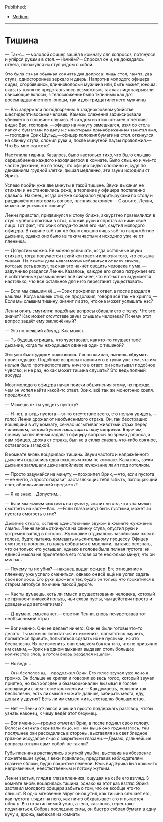 Published:
* [Medium](https://medium.com/@leamare/%D1%82%D0%B8%D1%88%D0%B8%D0%BD%D0%B0-131c707df0a1)
---
# Тишина

— Так-с… — молодой офицер зашёл в комнату для допросов, потянулся и упёрся руками в стол. — Начнём? — Спросил он и, не дожидаясь ответа, плюхнулся на стул рядом с собой.

Это была самая обычная комната для допроса: лишь стол, лампа, два стула, одностороннее зеркало и дверь. Напротив молодого офицера сидел, сгорбившись, длинноволосый мужчина или, быть может, юноша: сказать точно не представлялось возможным, так как лицо закрывали свисающие волосы, а телосложение было типичным как для восемнадцатилетнего юноши, так и для тридцатилетнего мужчины.

— Вас задержали по подозрению в хладнокровном убийстве шестидесяти восьми человек. Камеры слежения зафиксировали убившего в половине случаев. В каждом из этих случаев отчётливо видно Вас, господин, — офицер на минуту замешкался, взял со стола папку с бумагами по делу и с некоторым пренебрежением зачитал имя, — господин Эрик Шульд, — офицер положил бумаги на стол, откинулся на спинку стула, сложил руки и, после минутной паузы продолжил. — Что Вы мне скажете?

Наступила тишина. Казалось, было настолько тихо, что было слышно сердцебиение каждого находящегося в комнате. Было слышно и чьё-то частое дыхание, но по тому, что офицер сидел спокойно и, судя по движениям грудной клетки, дышал медленно, эти звуки исходили от Эрика.

Успело пройти уже две минуты в такой тишине. Звуки дыхания не стихали и не становились реже, а терпение у офицера постепенно сдавало. Наконец, когда он уже собирался ударить руками по столу и раздражённо повторить вопрос, пленник захрипел: — Скажите, Ленни, можно ли услышать тишину?

Ленни привстал, придвинулся к столу ближе, аккуратно приземлился в стул и упёрся локтями в стол, сложив руки и спрятав за ними своё лицо. Тот факт, что Эрик откуда-то знал его имя, смутил молодого офицера. В тишине всё так же было слышно лишь чьё-то напряжённое дыхание, однако оно было не таким частым и исходило уже не от пленника.

— Допустим можно. Её можно услышать, когда остальные звуки стихают, тогда получается некий контраст и иллюзия того, что слышна тишина. На самом деле невозможно избавиться от всех звуков, которые есть вокруг, так как это начнёт сводить человека с ума, — задумчиво раздался Ленни. Казалось, каждое его слово погружает его в собственные размышления всё сильнее, что вот-вот он задумается настолько, что всё остальное для него перестанет существовать.

— Если мы слышим её… — Эрик прохрипел в ответ, а после раздался кашлем. Когда кашель стих, он продолжил, говоря всё так же хрипло, — Если мы слышим тишину, значит ли это, что она может услышать нас?

Ленни опять смутился: подобные вопросы сбивали его с толку. Что это значит? Как может отсутствие звука слышать человека? Почему этот вопрос задаёт ему заключённый?

— Это полнейший абсурд. Как может…

— Ты будешь отрицать, что чувствовал, как кто-то слушает твоё дыхание, когда ты находишься один на один с тишиной?

Это уже было ударом ниже пояса. Ленни замолк, пытаясь обдумать происходящее. Подобные вопросы ставили его в тупик уже тем, что им нельзя было противопоставить ничего в ответ: он испытывал подобное чувство, и не раз, но как может тишина слушать? Это ведь полный абсурд!

Мозг молодого офицера начал поиски объяснения этому, но прежде, чем он успел найти какой-то ответ, Эрик, всё так же монотонно хрипя, продолжил:

— Можешь ли ты увидеть пустоту?

— Н-нет, в-ведь пустота — эт-то отсутствие всего, его нельзя увидеть, — голос Ленни дрожал от необъяснимого страха. Он, так бесстрашно вошедший в эту комнату, сейчас испытывал животный страх перед человеком, который успел лишь задать пару вопросов. Впрочем, почему заключённый задавал офицеру вопросы во время допроса, а сам офицер, дрожа от страха, был не в силах сказать что-либо связное, оставалось загадкой.

В комнате вновь воцарилась тишина. Звуки частого и напряжённого дыхания отдавались едва слышным эхом по комнате. Казалось, звуки дыхания заглушали даже назойливое жужжание ламп под потолком.

— Просто задумайся на минуту, — прохрипел Эрик, — что, если пустота — не ничто, а просто паразит, заставляющий тебя забыть, поглощающий свет, обволакивающий предметы?

— Я не знаю… Допустим…

— Если мы можем смотреть на пустоту, значит ли это, что она может смотреть на нас? — Как… — Если глаза могут быть пустыми, может ли пустота смотреть в них?

Дыхание стихло, оставив единственным звуком в комнате жужжание лампы. Ленни вновь откинулся на спинку стула, опустил руки и устремил взгляд в потолок. Жужжание отдавалось назойливым эхом в голове, будто пытаясь помешать мыслительному процессу. Офицер смотрел в потолок, пытаясь собраться с мыслями, пытаясь осознать, что он только что услышал, однако в голове была полная пустота: ни единой мысли не пролетело в его голове за те несколько минут, что он молчал.

— Почему ты их убил? — наконец выдал офицер. Его отношение к пленнику уже успело смениться, однако он всё ещё не успел задать свои вопросы. Его руки дрожали так, будто он только что прокатился в старом автобусе по очень плохой дороге.

— Как ты думаешь, есть ли смысл в существовании человека, который не приносит никакой пользы, чьи слова пусты, чьи действия просты и доведены до автоматизма?

— Д-думаю, смысла нет, — ответил Ленни, вновь почувствовав тот необъяснимый страх.

— Вот именно. Они не делают ничего. Они не были готовы что-то делать. Ты можешь попытаться их изменить, попытаться научить, попытаться привить, попытаться сделать их не пустыми, но это бесполезно. Их не изменить, они слишком боятся того, что не привычно им самим, — Эрик на одном дыхании выдавил столь большое количество слов, а потом вновь раздался кашлем.

— Но ведь…

— Они бесполезны, — продолжил Эрик. Его голос звучал уже ясно и громко. Он больше не хрипел и говорил во весь голос, который звучал приятно, но был холоден и безэмоционален, вызывая в голове ассоциации с чем-то металлическим. — Как думаешь, если они так бесполезны, есть ли смысл им жить дальше, забирать места, еду, деньги у других? Есть ли им смысл жить, составляя большинство.

— Нет, — Ленни отчаялся и решил просто поддержать разговор, чтобы узнать наконец, к чему ведёт этот безумец.

— Вот именно, — громко отметил Эрик, а после поднял свою голову. Волосы сначала скрывали лицо, но чем выше оно поднималось, тем послушнее они расходились в стороны, выставляя на свет бледное грязное исхудалое лицо с закрытыми глазами. — Думаю, дальнейшие вопросы отпали сами собой, не так ли?

Губы пленника растянулись в жуткой улыбке, выставив на обозрение пожелтевшие зубы, а веки поднялись, представив наблюдателям глазные яблоки, будто покрытые пеленой. Весь вид Эрика был каким-то непривычным, неестественным и потому жутким.

Ленни застыл, глядя в глаза пленника, ощущая на себе его взгляд. В комнате вновь воцарилась тишина, однако на этот раз взгляд Эрика заставил молодого офицера забыть о том, что он вообще что-то слышит. В одно мгновение вдруг он ощутил, как тишина слушает его, как пустота глядит на него, как ничто обхватывает его и пытается обнять. Его охватил немой ужас, а тело, казалось, перестало подчиняться. Собрав последние силы, он быстро собрал бумаги в одну кучу и, дрожа, выбежал из комнаты.
